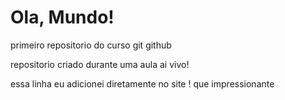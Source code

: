 # Ola, Mundo!
 primeiro repositorio do curso git github

repositorio criado durante uma aula ai vivo!

essa linha eu adicionei diretamente no site ! que impressionante 
